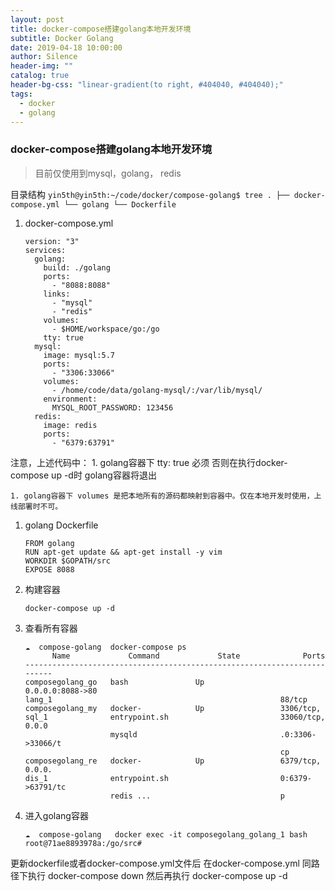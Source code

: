 ```yaml
---
layout: post
title: docker-compose搭建golang本地开发环境
subtitle: Docker Golang
date: 2019-04-18 10:00:00
author: Silence
header-img: ""
catalog: true
header-bg-css: "linear-gradient(to right, #404040, #404040);"
tags:
  - docker
  - golang
---
```


### docker-compose搭建golang本地开发环境

> 目前仅使用到mysql，golang， redis

目录结构
	```
	yin5th@yin5th:~/code/docker/compose-golang$ tree
	.
	├── docker-compose.yml
	└── golang
	    └── Dockerfile
	```

1. docker-compose.yml

	```
	version: "3"
	services:
	  golang:
	    build: ./golang
	    ports:
	      - "8088:8088"
	    links:
	      - "mysql"
	      - "redis"
	    volumes:
	      - $HOME/workspace/go:/go
	    tty: true
	  mysql:
	    image: mysql:5.7
	    ports:
	      - "3306:33066"
	    volumes:
	      - /home/code/data/golang-mysql/:/var/lib/mysql/
	    environment:
	      MYSQL_ROOT_PASSWORD: 123456
	  redis:
	    image: redis
	    ports:
	      - "6379:63791"
	```

注意，上述代码中：
	1. golang容器下 tty: true 必须  否则在执行docker-compose up -d时 golang容器将退出

	1. golang容器下 volumes 是把本地所有的源码都映射到容器中。仅在本地开发时使用，上线部署时不可。

1. golang Dockerfile

	```
	FROM golang
	RUN apt-get update && apt-get install -y vim
	WORKDIR $GOPATH/src
	EXPOSE 8088
	```

1. 构建容器
	```
	docker-compose up -d
	```

1. 查看所有容器
	```
	☁  compose-golang  docker-compose ps
	      Name             Command             State              Ports       
	-------------------------------------------------------------------------
	composegolang_go   bash               Up                 0.0.0.0:8088->80 
	lang_1                                                   88/tcp           
	composegolang_my   docker-            Up                 3306/tcp,        
	sql_1              entrypoint.sh                         33060/tcp, 0.0.0 
	                   mysqld                                .0:3306->33066/t 
	                                                         cp               
	composegolang_re   docker-            Up                 6379/tcp, 0.0.0. 
	dis_1              entrypoint.sh                         0:6379->63791/tc 
	                   redis ...                             p         
	```

1. 进入golang容器 
	```
	☁  compose-golang   docker exec -it composegolang_golang_1 bash
	root@71ae8893978a:/go/src# 
	```

更新dockerfile或者docker-compose.yml文件后 在docker-compose.yml 同路径下执行 docker-compose down 然后再执行 docker-compose up -d
